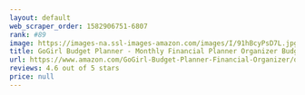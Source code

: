 ```yaml
---
layout: default 
﻿web_scraper_order: 1582906751-6807
rank: #89
image: https://images-na.ssl-images-amazon.com/images/I/91hBcyPsD7L.jpg
title: GoGirl Budget Planner - Monthly Financial Planner Organizer Budget Book. Expense Tracker Notebook Journal to Control Your Money. Undated - Start…
url: https://www.amazon.com/GoGirl-Budget-Planner-Financial-Organizer/dp/B07QC1W835/ref=zg_mw_office-products_89?_encoding=UTF8&psc=1&refRID=Y9VNBM18FDP0BQYNCJ3S
reviews: 4.6 out of 5 stars
price: null
---
```

